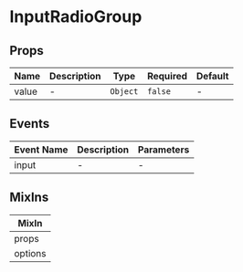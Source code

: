 # InputRadioGroup

## Props

<!-- @vuese:InputRadioGroup:props:start -->
|Name|Description|Type|Required|Default|
|---|---|---|---|---|
|value|-|`Object`|`false`|-|

<!-- @vuese:InputRadioGroup:props:end -->


## Events

<!-- @vuese:InputRadioGroup:events:start -->
|Event Name|Description|Parameters|
|---|---|---|
|input|-|-|

<!-- @vuese:InputRadioGroup:events:end -->


## MixIns

<!-- @vuese:InputRadioGroup:mixIns:start -->
|MixIn|
|---|
|props|
|options|

<!-- @vuese:InputRadioGroup:mixIns:end -->


